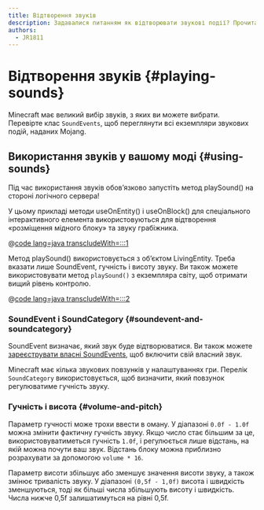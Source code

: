 ```yaml
---
title: Відтворення звуків
description: Задавалися питанням як відтворювати звукові події? Прочитайте про це тут!
authors:
  - JR1811
---
```


# Відтворення звуків {#playing-sounds}

Minecraft має великий вибір звуків, з яких ви можете вибрати. Перевірте клас `SoundEvents`, щоб переглянути всі екземпляри звукових подій, наданих Mojang.

## Використання звуків у вашому моді {#using-sounds}

Під час використання звуків обов’язково запустіть метод playSound() на стороні логічного сервера!

У цьому прикладі методи useOnEntity() і useOnBlock() для спеціального інтерактивного елемента використовуються для відтворення «розміщення мідного блоку» та звуку грабіжника.

@[code lang=java transcludeWith=:::1](@/reference/latest/src/main/java/com/example/docs/item/custom/CustomSoundItem.java)

Метод playSound() використовується з об’єктом LivingEntity. Треба вказати лише SoundEvent, гучність і висоту звуку. Ви також можете використовувати метод `playSound()` з екземпляра світу, щоб отримати вищий рівень контролю.

@[code lang=java transcludeWith=:::2](@/reference/latest/src/main/java/com/example/docs/item/custom/CustomSoundItem.java)

### SoundEvent і SoundCategory {#soundevent-and-soundcategory}

SoundEvent визначає, який звук буде відтворюватися. Ви також можете [зареєструвати власні SoundEvents](./custom), щоб включити свій власний звук.

Minecraft має кілька звукових повзунків у налаштуваннях гри. Перелік `SoundCategory` використовується, щоб визначити, який повзунок регулюватиме гучність звуку.

### Гучність і висота {#volume-and-pitch}

Параметр гучності може трохи ввести в оману. У діапазоні `0.0f - 1.0f` можна змінити фактичну гучність звуку. Якщо число стає більшим за це, використовуватиметься гучність `1.0f`, і регулюється лише відстань, на якій можна почути ваш звук. Відстань блоку можна приблизно розрахувати за допомогою `volume * 16`.

Параметр висоти збільшує або зменшує значення висоти звуку, а також змінює тривалість звуку. У діапазоні `(0,5f - 1,0f)` висота і швидкість зменшуються, тоді як більші числа збільшують висоту і швидкість. Числа нижче 0,5f залишатимуться на рівні 0,5f.
